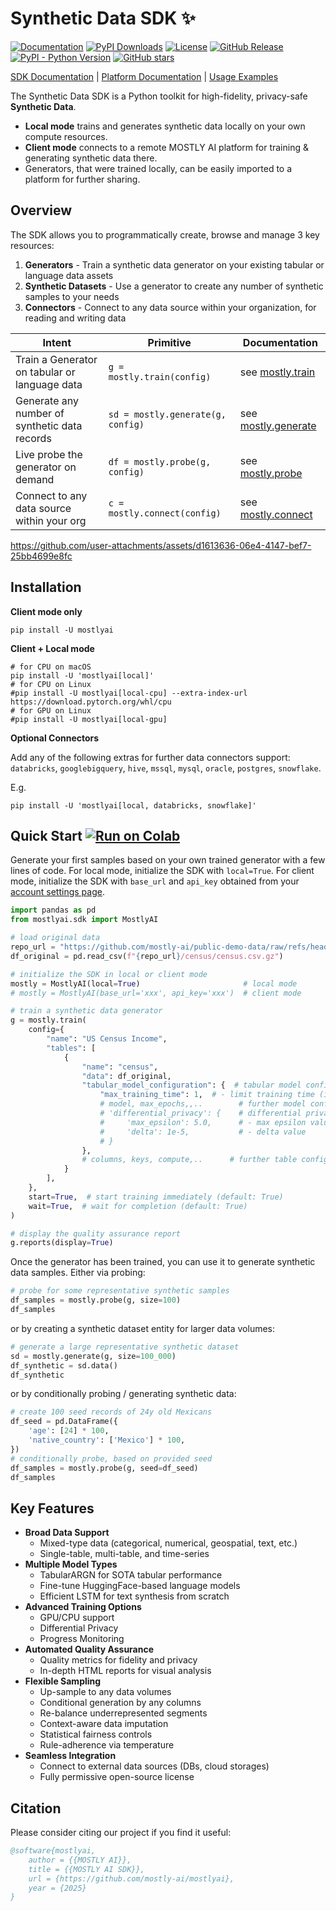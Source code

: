 
# Synthetic Data SDK ✨

[![Documentation](https://img.shields.io/badge/docs-latest-green)](https://mostly-ai.github.io/mostlyai/) 
[![PyPI Downloads](https://static.pepy.tech/badge/mostlyai)](https://pepy.tech/projects/mostlyai) 
[![License](https://img.shields.io/github/license/mostly-ai/mostlyai)](https://github.com/mostly-ai/mostlyai/blob/main/LICENSE) 
[![GitHub Release](https://img.shields.io/github/v/release/mostly-ai/mostlyai)](https://github.com/mostly-ai/mostlyai/releases) 
[![PyPI - Python Version](https://img.shields.io/pypi/pyversions/mostlyai)](https://pypi.org/project/mostlyai/) 
[![GitHub stars](https://img.shields.io/github/stars/mostly-ai/mostlyai?style=social)](https://github.com/mostly-ai/mostlyai/stargazers)

[SDK Documentation](https://mostly-ai.github.io/mostlyai/) | [Platform Documentation](https://mostly.ai/docs) | [Usage Examples](https://mostly-ai.github.io/mostlyai/usage/)

The Synthetic Data SDK is a Python toolkit for high-fidelity, privacy-safe **Synthetic Data**.

- **Local mode** trains and generates synthetic data locally on your own compute resources.
- **Client mode** connects to a remote MOSTLY AI platform for training & generating synthetic data there.
- Generators, that were trained locally, can be easily imported to a platform for further sharing.

## Overview

The SDK allows you to programmatically create, browse and manage 3 key resources:

1. **Generators** - Train a synthetic data generator on your existing tabular or language data assets
2. **Synthetic Datasets** - Use a generator to create any number of synthetic samples to your needs
3. **Connectors** - Connect to any data source within your organization, for reading and writing data

| Intent                                        | Primitive                         | Documentation                                                                                                     |
|-----------------------------------------------|-----------------------------------|-------------------------------------------------------------------------------------------------------------------|
| Train a Generator on tabular or language data | `g = mostly.train(config)`        | see [mostly.train](https://mostly-ai.github.io/mostlyai/api_client/#mostlyai.sdk.client.api.MostlyAI.train)       |
| Generate any number of synthetic data records | `sd = mostly.generate(g, config)` | see [mostly.generate](https://mostly-ai.github.io/mostlyai/api_client/#mostlyai.sdk.client.api.MostlyAI.generate) |
| Live probe the generator on demand            | `df = mostly.probe(g, config)`    | see [mostly.probe](https://mostly-ai.github.io/mostlyai/api_client/#mostlyai.sdk.client.api.MostlyAI.probe)       |
| Connect to any data source within your org    | `c = mostly.connect(config)`      | see [mostly.connect](https://mostly-ai.github.io/mostlyai/api_client/#mostlyai.sdk.client.api.MostlyAI.connect)   |

https://github.com/user-attachments/assets/d1613636-06e4-4147-bef7-25bb4699e8fc

## Installation

**Client mode only**

```shell
pip install -U mostlyai
```

**Client + Local mode**

```shell
# for CPU on macOS
pip install -U 'mostlyai[local]'
# for CPU on Linux
#pip install -U mostlyai[local-cpu] --extra-index-url https://download.pytorch.org/whl/cpu
# for GPU on Linux
#pip install -U mostlyai[local-gpu]
```

**Optional Connectors**

Add any of the following extras for further data connectors support: `databricks`, `googlebigquery`, `hive`, `mssql`, `mysql`, `oracle`, `postgres`, `snowflake`.

E.g.
```shell
pip install -U 'mostlyai[local, databricks, snowflake]'
```

## Quick Start <a href="https://colab.research.google.com/github/mostly-ai/mostlyai/blob/main/docs/tutorials/getting-started/getting-started.ipynb" target="_blank"><img src="https://img.shields.io/badge/Open%20in-Colab-blue?logo=google-colab" alt="Run on Colab"></a>

Generate your first samples based on your own trained generator with a few lines of code. For local mode, initialize the SDK with `local=True`. For client mode, initialize the SDK with `base_url` and `api_key` obtained from your [account settings page](https://app.mostly.ai/settings/api-keys).

```python
import pandas as pd
from mostlyai.sdk import MostlyAI

# load original data
repo_url = "https://github.com/mostly-ai/public-demo-data/raw/refs/heads/dev"
df_original = pd.read_csv(f"{repo_url}/census/census.csv.gz")

# initialize the SDK in local or client mode
mostly = MostlyAI(local=True)                       # local mode
# mostly = MostlyAI(base_url='xxx', api_key='xxx')  # client mode

# train a synthetic data generator
g = mostly.train(
    config={
        "name": "US Census Income",
        "tables": [
            {
                "name": "census",
                "data": df_original,
                "tabular_model_configuration": {  # tabular model configuration (optional)
                    "max_training_time": 1,  # - limit training time (in minutes)
                    # model, max_epochs,,..        # further model configurations (optional)
                    # 'differential_privacy': {    # differential privacy configuration (optional)
                    #     'max_epsilon': 5.0,      # - max epsilon value, used as stopping criterion
                    #     'delta': 1e-5,           # - delta value
                    # }
                },
                # columns, keys, compute,..      # further table configurations (optional)
            }
        ],
    },
    start=True,  # start training immediately (default: True)
    wait=True,  # wait for completion (default: True)
)

# display the quality assurance report
g.reports(display=True)
```

Once the generator has been trained, you can use it to generate synthetic data samples. Either via probing:

```python
# probe for some representative synthetic samples
df_samples = mostly.probe(g, size=100)
df_samples
```

or by creating a synthetic dataset entity for larger data volumes:

```python
# generate a large representative synthetic dataset
sd = mostly.generate(g, size=100_000)
df_synthetic = sd.data()
df_synthetic
```

or by conditionally probing / generating synthetic data:

```python
# create 100 seed records of 24y old Mexicans
df_seed = pd.DataFrame({
    'age': [24] * 100,
    'native_country': ['Mexico'] * 100,
})
# conditionally probe, based on provided seed
df_samples = mostly.probe(g, seed=df_seed)
df_samples
```

## Key Features

- **Broad Data Support**
    - Mixed-type data (categorical, numerical, geospatial, text, etc.)
    - Single-table, multi-table, and time-series
- **Multiple Model Types**
    - TabularARGN for SOTA tabular performance
    - Fine-tune HuggingFace-based language models
    - Efficient LSTM for text synthesis from scratch
- **Advanced Training Options**
    - GPU/CPU support
    - Differential Privacy
    - Progress Monitoring
- **Automated Quality Assurance**
    - Quality metrics for fidelity and privacy
    - In-depth HTML reports for visual analysis
- **Flexible Sampling**
    - Up-sample to any data volumes
    - Conditional generation by any columns
    - Re-balance underrepresented segments
    - Context-aware data imputation
    - Statistical fairness controls
    - Rule-adherence via temperature
- **Seamless Integration**
    - Connect to external data sources (DBs, cloud storages)
    - Fully permissive open-source license

## Citation

Please consider citing our project if you find it useful:

```bibtex
@software{mostlyai,
    author = {{MOSTLY AI}},
    title = {{MOSTLY AI SDK}},
    url = {https://github.com/mostly-ai/mostlyai},
    year = {2025}
}
```
